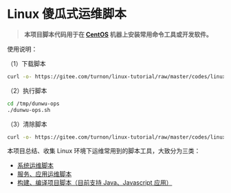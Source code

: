 # Linux 傻瓜式运维脚本

> **本项目脚本代码用于在 [CentOS](https://www.centos.org/) 机器上安装常用命令工具或开发软件。**

使用说明：

（1）下载脚本

```sh
curl -o- https://gitee.com/turnon/linux-tutorial/raw/master/codes/linux/download.sh | bash
```

（2）执行脚本

```sh
cd /tmp/dunwu-ops
./dunwu-ops.sh
```

（3）清除脚本

```sh
curl -o- https://gitee.com/turnon/linux-tutorial/raw/master/codes/linux/clear.sh | bash
```

本项目总结、收集 Linux 环境下运维常用到的脚本工具，大致分为三类：

- [系统运维脚本](sys)
- [服务、应用运维脚本](soft)
- [构建、编译项目脚本（目前支持 Java、Javascript 应用）](build)
